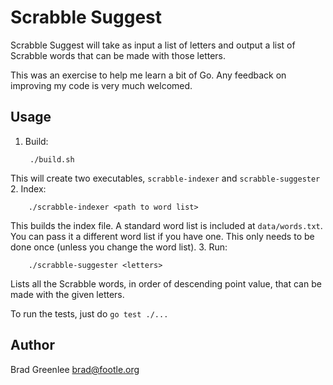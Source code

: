 # Scrabble Suggest

Scrabble Suggest will take as input a list of letters and output a list of Scrabble words that can be made with those letters.

This was an exercise to help me learn a bit of Go. Any feedback on improving my code is very much welcomed.

## Usage

1. Build:

        ./build.sh
This will create two executables, `scrabble-indexer` and `scrabble-suggester`
2. Index:

        ./scrabble-indexer <path to word list>
This builds the index file. A standard word list is included at `data/words.txt`. You can pass it a different word list if you have one. This only needs to be done once (unless you change the word list).
3. Run:

        ./scrabble-suggester <letters>
Lists all the Scrabble words, in order of descending point value, that can be made with the given letters.

To run the tests, just do `go test ./...`

## Author

Brad Greenlee <brad@footle.org>
